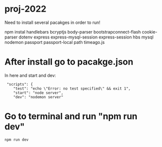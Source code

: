 # proj-2022

Need to install several pacakges in order to run!

npm instal handlebars 
            bcryptjs 
            body-parser 
            bootstrapconnect-flash
            cookie-parser
            dotenv
            express
            express-mysql-session
            express-session
            hbs
            mysql
            nodemon
            passport
            passport-local
            path
            timeago.js
            
            
# After install go to pacakge.json

In here and start and dev: 

```
 "scripts": {
    "test": "echo \"Error: no test specified\" && exit 1",
    "start": "node server",
    "dev": "nodemon server"
 ```   
    
    
# Go to terminal and run "npm run dev"
```
npm run dev
 ```   

